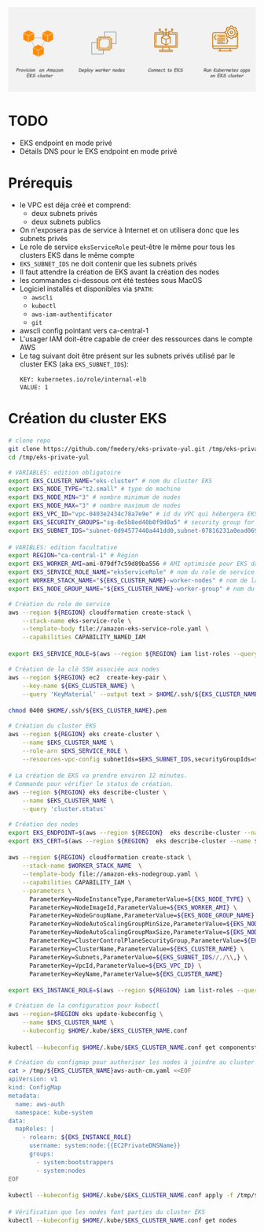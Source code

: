 ![EKS](https://raw.githubusercontent.com/fmedery/eks-private-yul/master/img/eks.png)

# TODO
* EKS endpoint en mode privé
* Détails DNS pour le EKS endpoint en mode privé

# Prérequis
* le VPC est déja créé et comprend:
  * deux subnets privés
  * deux subnets publics
* On n'exposera pas de service à Internet et on utilisera donc que les subnets privés
* Le role de service `eksServiceRole` peut-être le même pour tous les clusters EKS dans le même compte
* `EKS_SUBNET_IDS` ne doit contenir que les subnets privés
* Il faut attendre la création de EKS avant la création des nodes
* les commandes ci-dessous ont été testées sous MacOS
* Logiciel installés et disponibles via `$PATH`:
  * `awscli`
  * `kubectl`
  * `aws-iam-authentificator`
  * `git`
* awscli config pointant vers ca-central-1
* L'usager IAM doit-être capable de créer des ressources dans le compte AWS
* Le tag suivant doit être présent sur les subnets privés utilisé par le cluster EKS (aka `EKS_SUBNET_IDS`):
  ```
  KEY: kubernetes.io/role/internal-elb
  VALUE: 1 
  ```

# Création du cluster EKS
```sh
# clone repo
git clone https://github.com/fmedery/eks-private-yul.git /tmp/eks-private-yul
cd /tmp/eks-private-yul
```

```sh
# VARIABLES: edition obligatoire
export EKS_CLUSTER_NAME="eks-cluster" # nom du cluster EKS 
export EKS_NODE_TYPE="t2.small" # type de machine 
export EKS_NODE_MIN="3" # nombre minimum de nodes
export EKS_NODE_MAX="3" # nombre maximum de nodes
export EKS_VPC_ID="vpc-0403e2434c78a7e9e" # id du VPC qui hébergera EKS https://ca-central-1.console.aws.amazon.com/vpc/home?region=ca-central-1#vpcs:sort=VpcId
export EKS_SECURITY_GROUPS="sg-0e5b8ed40b0f9d0a5" # security group for EKS Control Plane
export EKS_SUBNET_IDS="subnet-0d94577440a441dd0,subnet-07816231a0ead0694" # Private Subnets only https://ca-central-1.console.aws.amazon.com/vpc/home?region=ca-central-1#subnets:sort=SubnetId

# VARIBLES: edition facultative
export REGION="ca-central-1" # Région 
export EKS_WORKER_AMI=ami-079df7c59d89ba556 # AMI optimisée pour EKS dans la region ca-central-1
export EKS_SERVICE_ROLE_NAME="eksServiceRole" # nom du role de service EKS
export WORKER_STACK_NAME="${EKS_CLUSTER_NAME}-worker-nodes" # nom de la stack pour la création des nodes
export EKS_NODE_GROUP_NAME="${EKS_CLUSTER_NAME}-worker-group" # nom du nodegroup
```

```sh
# Création du role de service
aws --region ${REGION} cloudformation create-stack \
    --stack-name eks-service-role \
    --template-body file://amazon-eks-service-role.yaml \
    --capabilities CAPABILITY_NAMED_IAM

export EKS_SERVICE_ROLE=$(aws --region ${REGION} iam list-roles --query 'Roles[?contains(RoleName, `eksService`) ].Arn' --out text) # On va chercher l'ARN du role de EKS
```

```sh
# Création de la clé SSH associée aux nodes
aws --region ${REGION} ec2  create-key-pair \
    --key-name ${EKS_CLUSTER_NAME} \
    --query 'KeyMaterial' --output text > $HOME/.ssh/${EKS_CLUSTER_NAME}.pem

chmod 0400 $HOME/.ssh/${EKS_CLUSTER_NAME}.pem
```

```sh
# Création du cluster EKS
aws --region ${REGION} eks create-cluster \
    --name $EKS_CLUSTER_NAME \
    --role-arn $EKS_SERVICE_ROLE \
    --resources-vpc-config subnetIds=$EKS_SUBNET_IDS,securityGroupIds=$EKS_SECURITY_GROUPS

# La création de EKS va prendre environ 12 minutes.
# Commande pour vérifier le status de création.
aws --region ${REGION} eks describe-cluster \
    --name $EKS_CLUSTER_NAME \
    --query 'cluster.status'
```

```sh
# Création des nodes
export EKS_ENDPOINT=$(aws --region ${REGION}  eks describe-cluster --name $EKS_CLUSTER_NAME --query cluster.endpoint)
export EKS_CERT=$(aws --region ${REGION}  eks describe-cluster --name $EKS_CLUSTER_NAME --query cluster.certificateAuthority.data)

aws --region ${REGION} cloudformation create-stack \
    --stack-name $WORKER_STACK_NAME  \
    --template-body file://amazon-eks-nodegroup.yaml \
    --capabilities CAPABILITY_IAM \
    --parameters \
      ParameterKey=NodeInstanceType,ParameterValue=${EKS_NODE_TYPE} \
      ParameterKey=NodeImageId,ParameterValue=${EKS_WORKER_AMI} \
      ParameterKey=NodeGroupName,ParameterValue=${EKS_NODE_GROUP_NAME} \
      ParameterKey=NodeAutoScalingGroupMinSize,ParameterValue=${EKS_NODE_MIN} \
      ParameterKey=NodeAutoScalingGroupMaxSize,ParameterValue=${EKS_NODE_MAX} \
      ParameterKey=ClusterControlPlaneSecurityGroup,ParameterValue=${EKS_SECURITY_GROUPS} \
      ParameterKey=ClusterName,ParameterValue=${EKS_CLUSTER_NAME} \
      ParameterKey=Subnets,ParameterValue=${EKS_SUBNET_IDS//,/\\,} \
      ParameterKey=VpcId,ParameterValue=${EKS_VPC_ID} \
      ParameterKey=KeyName,ParameterValue=${EKS_CLUSTER_NAME}

export EKS_INSTANCE_ROLE=$(aws --region ${REGION} iam list-roles --query 'Roles[?contains(RoleName, `'${EKS_CLUSTER_NAME}'-worker-nodes`) ].Arn' --out text) # on va chercher l'ARN du roles des nodes
```

```sh
# Création de la configuration pour kubectl
aws --region=$REGION eks update-kubeconfig \
    --name $EKS_CLUSTER_NAME \
    --kubeconfig $HOME/.kube/$EKS_CLUSTER_NAME.conf

kubectl --kubeconfig $HOME/.kube/$EKS_CLUSTER_NAME.conf get componentstatus  # test la connectivité et le control plane
```

```sh
# Création du configmap pour authoriser les nodes à joindre au cluster EKS
cat > /tmp/${EKS_CLUSTER_NAME}aws-auth-cm.yaml <<EOF
apiVersion: v1
kind: ConfigMap
metadata:
  name: aws-auth
  namespace: kube-system
data:
  mapRoles: |
    - rolearn: ${EKS_INSTANCE_ROLE}
      username: system:node:{{EC2PrivateDNSName}}
      groups:
        - system:bootstrappers
        - system:nodes
EOF

kubectl --kubeconfig $HOME/.kube/$EKS_CLUSTER_NAME.conf apply -f /tmp/${EKS_CLUSTER_NAME}aws-auth-cm.yaml

# Vérification que les nodes font parties du cluster EKS
kubectl --kubeconfig $HOME/.kube/$EKS_CLUSTER_NAME.conf get nodes
```